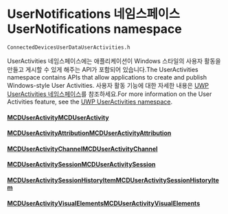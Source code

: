 # <a name="usernotifications-namespace"></a><span data-ttu-id="03a1c-101">UserNotifications 네임스페이스</span><span class="sxs-lookup"><span data-stu-id="03a1c-101">UserNotifications namespace</span></span>
```
ConnectedDevicesUserDataUserActivities.h
```

<span data-ttu-id="03a1c-102">UserActivities 네임스페이스에는 애플리케이션이 Windows 스타일의 사용자 활동을 만들고 게시할 수 있게 해주는 API가 포함되어 있습니다.</span><span class="sxs-lookup"><span data-stu-id="03a1c-102">The UserActivities namespace contains APIs that allow applications to create and publish Windows-style User Activities.</span></span> <span data-ttu-id="03a1c-103">사용자 활동 기능에 대한 자세한 내용은 [UWP UserActivities 네임스페이스](https://docs.microsoft.com/uwp/api/windows.applicationmodel.useractivities)를 참조하세요.</span><span class="sxs-lookup"><span data-stu-id="03a1c-103">For more information on the User Activities feature, see the [UWP UserActivities namespace](https://docs.microsoft.com/uwp/api/windows.applicationmodel.useractivities).</span></span>

#### <a name="mcduseractivitymcduseractivitymd"></a>[<span data-ttu-id="03a1c-104">MCDUserActivity</span><span class="sxs-lookup"><span data-stu-id="03a1c-104">MCDUserActivity</span></span>](MCDUserActivity.md)
#### <a name="mcduseractivityattributionmcduseractivityattributionmd"></a>[<span data-ttu-id="03a1c-105">MCDUserActivityAttribution</span><span class="sxs-lookup"><span data-stu-id="03a1c-105">MCDUserActivityAttribution</span></span>](MCDUserActivityAttribution.md)
#### <a name="mcduseractivitychannelmcduseractivitychannelmd"></a>[<span data-ttu-id="03a1c-106">MCDUserActivityChannel</span><span class="sxs-lookup"><span data-stu-id="03a1c-106">MCDUserActivityChannel</span></span>](MCDUserActivityChannel.md)
#### <a name="mcduseractivitysessionmcduseractivitysessionmd"></a>[<span data-ttu-id="03a1c-107">MCDUserActivitySession</span><span class="sxs-lookup"><span data-stu-id="03a1c-107">MCDUserActivitySession</span></span>](MCDUserActivitySession.md)
#### <a name="mcduseractivitysessionhistoryitemmcduseractivitysessionhistoryitemmd"></a>[<span data-ttu-id="03a1c-108">MCDUserActivitySessionHistoryItem</span><span class="sxs-lookup"><span data-stu-id="03a1c-108">MCDUserActivitySessionHistoryItem</span></span>](MCDUserActivitySessionHistoryItem.md)
#### <a name="mcduseractivityvisualelementsmcduseractivityvisualelementsmd"></a>[<span data-ttu-id="03a1c-109">MCDUserActivityVisualElements</span><span class="sxs-lookup"><span data-stu-id="03a1c-109">MCDUserActivityVisualElements</span></span>](MCDUserActivityVisualElements.md)